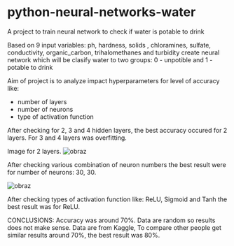 # python-neural-networks-water
A project to train neural network to check if water is potable to drink

Based on 9 input variables:
ph, hardness, solids , chloramines, sulfate, conductivity, organic_carbon, trihalomethanes and turbidity
create neural network which will be clasify water to two groups: 0 - unpotible and 1 - potable to drink

Aim of project is to analyze impact hyperparameters for level of accuracy like:
- number of layers
- number of neurons
- type of activation function

After checking for 2, 3 and 4  hidden layers, the best accuracy occured for 2 layers. For 3 and 4 layers was overfitting.

Image for 2 layers.
![obraz](https://user-images.githubusercontent.com/44522588/226682650-55978aba-dcd7-4ed1-8cc1-c64afd06c0a3.png)

After checking various combination of neuron numbers the best result were for number of neurons: 30, 30.

![obraz](https://user-images.githubusercontent.com/44522588/226684450-549d965d-63bf-4f37-8e92-5195f9fc5179.png)

After checking types of activation function like: ReLU, Sigmoid and Tanh the best result was for ReLU.

CONCLUSIONS:
Accuracy was around 70%. Data are random so results does not make sense. Data are from Kaggle, To compare other people get similar results around 70%, the best result was 80%.

